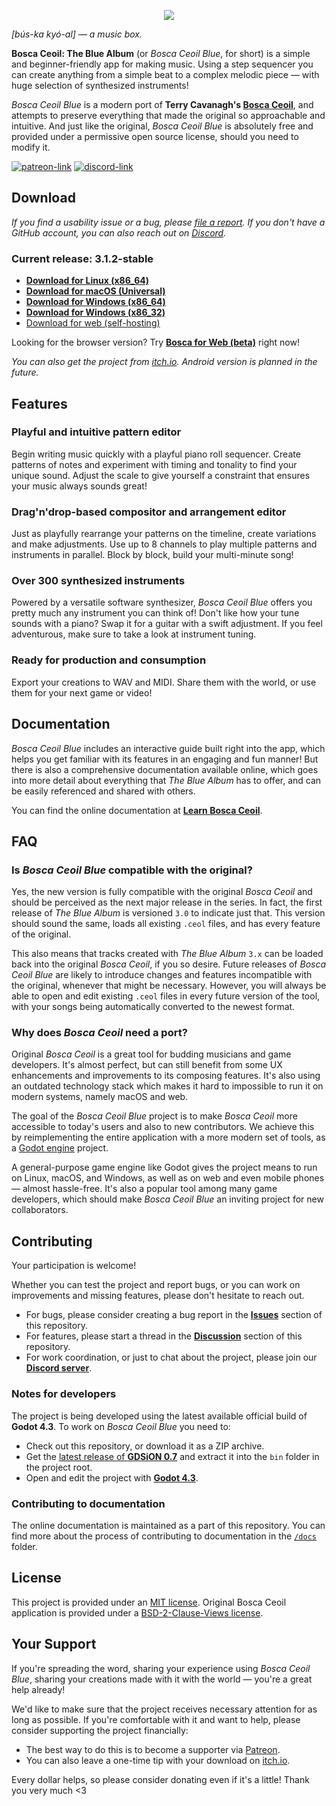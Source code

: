 <p align="center">
	<img src="dist/logo-full.png">
</p>

_[bús-ka kyó-al] — a music box._

**Bosca Ceoil: The Blue Album** (or _Bosca Ceoil Blue_, for short) is a simple and beginner-friendly app for making music. Using a step sequencer you can create anything from a simple beat to a complex melodic piece — with huge selection of synthesized instruments!

_Bosca Ceoil Blue_ is a modern port of **Terry Cavanagh's [Bosca Ceoil](https://github.com/TerryCavanagh/boscaceoil)**, and attempts to preserve everything that made the original so approachable and intuitive. And just like the original, _Bosca Ceoil Blue_ is absolutely free and provided under a permissive open source license, should you need to modify it.

[![patreon-link](https://img.shields.io/badge/Patreon-orange?label=support%20the%20project&color=%23F2614B&style=for-the-badge)](https://patreon.com/YuriSizov)
[![discord-link](https://img.shields.io/badge/Discord-purple?label=get%20in%20touch&color=%235865F2&style=for-the-badge)](https://discord.gg/S657Y9KPF9)


## Download

_If you find a usability issue or a bug, please [file a report](https://github.com/YuriSizov/boscaceoil-blue/issues). If you don't have a GitHub account, you can also reach out on [Discord](https://discord.gg/S657Y9KPF9)._

### Current release: 3.1.2-stable

* **[Download for Linux (x86_64)](https://github.com/YuriSizov/boscaceoil-blue/releases/download/3.1.2-stable/boscaceoil-blue-linux-x86_64.zip)**
* **[Download for macOS (Universal)](https://github.com/YuriSizov/boscaceoil-blue/releases/download/3.1.2-stable/boscaceoil-blue-macos-universal.zip)**
* **[Download for Windows (x86_64)](https://github.com/YuriSizov/boscaceoil-blue/releases/download/3.1.2-stable/boscaceoil-blue-windows-x86_64.zip)**
* **[Download for Windows (x86_32)](https://github.com/YuriSizov/boscaceoil-blue/releases/download/3.1.2-stable/boscaceoil-blue-windows-x86_32.zip)**
* [Download for web (self-hosting)](https://github.com/YuriSizov/boscaceoil-blue/releases/download/3.1.2-stable/boscaceoil-blue-web-universal.zip)

Looking for the browser version? Try **[Bosca for Web (beta)](https://humnom.net/apps/boscaceoil/beta/)** right now!

_You can also get the project from [itch.io](https://yurisizov.itch.io/boscaceoil-blue). Android version is planned in the future._


## Features

### Playful and intuitive pattern editor

Begin writing music quickly with a playful piano roll sequencer. Create patterns of notes and experiment with timing and tonality to find your unique sound. Adjust the scale to give yourself a constraint that ensures your music always sounds great!

### Drag'n'drop-based compositor and arrangement editor

Just as playfully rearrange your patterns on the timeline, create variations and make adjustments. Use up to 8 channels to play multiple patterns and instruments in parallel. Block by block, build your multi-minute song!

### Over 300 synthesized instruments

Powered by a versatile software synthesizer, _Bosca Ceoil Blue_ offers you pretty much any instrument you can think of! Don't like how your tune sounds with a piano? Swap it for a guitar with a swift adjustment. If you feel adventurous, make sure to take a look at instrument tuning.

### Ready for production and consumption

Export your creations to WAV and MIDI. Share them with the world, or use them for your next game or video!


## Documentation

_Bosca Ceoil Blue_ includes an interactive guide built right into the app, which helps you get familiar with its features in an engaging and fun manner! But there is also a comprehensive documentation available online, which goes into more detail about everything that _The Blue Album_ has to offer, and can be easily referenced and shared with others.

You can find the online documentation at **[Learn Bosca Ceoil](https://humnom.net/apps/boscaceoil/docs/)**.


## FAQ

### Is _Bosca Ceoil Blue_ compatible with the original?

Yes, the new version is fully compatible with the original _Bosca Ceoil_ and should be perceived as the next major release in the series. In fact, the first release of _The Blue Album_ is versioned `3.0` to indicate just that. This version should sound the same, loads all existing `.ceol` files, and has every feature of the original.

This also means that tracks created with _The Blue Album_ `3.x` can be loaded back into the original _Bosca Ceoil_, if you so desire. Future releases of _Bosca Ceoil Blue_ are likely to introduce changes and features incompatible with the original, whenever that might be necessary. However, you will always be able to open and edit existing `.ceol` files in every future version of the tool, with your songs being automatically converted to the newest format.

### Why does _Bosca Ceoil_ need a port?

Original _Bosca Ceoil_ is a great tool for budding musicians and game developers. It's almost perfect, but can still benefit from some UX enhancements and improvements to its composing features. It's also using an outdated technology stack which makes it hard to impossible to run it on modern systems, namely macOS and web.

The goal of the _Bosca Ceoil Blue_ project is to make _Bosca Ceoil_ more accessible to today's users and also to new contributors. We achieve this by reimplementing the entire application with a more modern set of tools, as a [Godot engine](https://godotengine.org/) project.

A general-purpose game engine like Godot gives the project means to run on Linux, macOS, and Windows, as well as on web and even mobile phones — almost hassle-free. It's also a popular tool among many game developers, which should make _Bosca Ceoil Blue_ an inviting project for new collaborators.


## Contributing

Your participation is welcome!

Whether you can test the project and report bugs, or you can work on improvements and missing features, please don't hesitate to reach out.

- For bugs, please consider creating a bug report in the **[Issues](https://github.com/YuriSizov/boscaceoil-blue/issues)** section of this repository.
- For features, please start a thread in the **[Discussion](https://github.com/YuriSizov/boscaceoil-blue/discussions)** section of this repository.
- For work coordination, or just to chat about the project, please join our **[Discord server](https://discord.gg/S657Y9KPF9)**.

### Notes for developers

The project is being developed using the latest available official build of **Godot 4.3**. To work on _Bosca Ceoil Blue_ you need to:

- Check out this repository, or download it as a ZIP archive.
- Get the [latest release of **GDSiON 0.7**](https://github.com/YuriSizov/gdsion/releases) and extract it into the `bin` folder in the project root.
- Open and edit the project with **[Godot 4.3](https://godotengine.org/download/archive/#4.3)**.

### Contributing to documentation

The online documentation is maintained as a part of this repository. You can find more about the process of contributing to documentation in the [`/docs`](/docs/README.md) folder.


## License

This project is provided under an [MIT license](LICENSE). Original Bosca Ceoil application is provided under a [BSD-2-Clause-Views license](https://github.com/TerryCavanagh/boscaceoil/blob/da4cedf00c766101f4c7d3a48f1608fc8fd44659/README.md).


## Your Support

If you're spreading the word, sharing your experience using _Bosca Ceoil Blue_, sharing your creations made with it with the world — you're a great help already!

We'd like to make sure that the project receives necessary attention for as long as possible. If you're comfortable with it and want to help, please consider supporting the project financially:

- The best way to do this is to become a supporter via [Patreon](https://www.patreon.com/YuriSizov).
- You can also leave a one-time tip with your download on [itch.io](https://yurisizov.itch.io/boscaceoil-blue).

Every dollar helps, so please consider donating even if it's a little! Thank you very much <3
